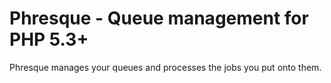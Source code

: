 Phresque - Queue management for PHP 5.3+
========================================

Phresque manages your queues and processes the jobs you put onto them.